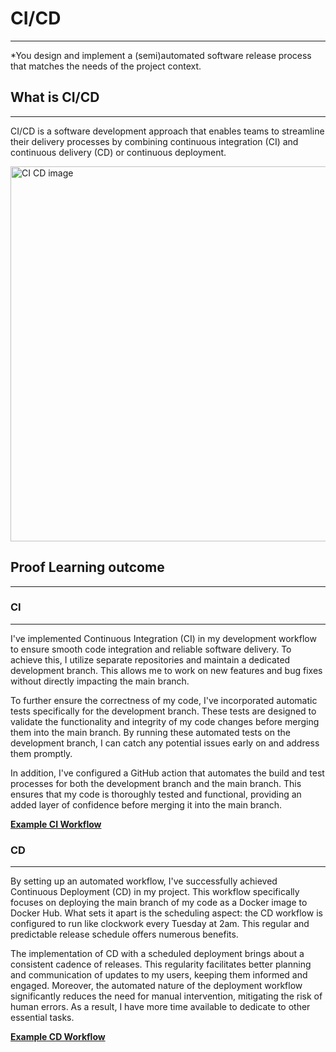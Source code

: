 
# CI/CD
***

*You design and implement a (semi)automated software release process that matches the needs of the project context.

## What is CI/CD
***

CI/CD is a software development approach that enables teams to streamline their delivery processes by combining continuous integration (CI) and continuous delivery (CD) or continuous deployment.

<img src="https://github.com/BramVerkuijlen/Portfolio-S3/assets/95694367/c640e81c-5fcf-4f04-92fd-deff7d3e0f1b" alt="CI CD image" width="600">


## Proof Learning outcome
***

### CI
***
I've implemented Continuous Integration (CI) in my development workflow to ensure smooth code integration and reliable software delivery. To achieve this, I utilize separate repositories and maintain a dedicated development branch. This allows me to work on new features and bug fixes without directly impacting the main branch.

To further ensure the correctness of my code, I've incorporated automatic tests specifically for the development branch. These tests are designed to validate the functionality and integrity of my code changes before merging them into the main branch. By running these automated tests on the development branch, I can catch any potential issues early on and address them promptly.

In addition, I've configured a GitHub action that automates the build and test processes for both the development branch and the main branch. This ensures that my code is thoroughly tested and functional, providing an added layer of confidence before merging it into the main branch.

[**Example CI Workflow**](https://github.com/Phantom-works/Adviser-Front-End/actions)

### CD
***

By setting up an automated workflow, I've successfully achieved Continuous Deployment (CD) in my project. This workflow specifically focuses on deploying the main branch of my code as a Docker image to Docker Hub. What sets it apart is the scheduling aspect: the CD workflow is configured to run like clockwork every Tuesday at 2am. This regular and predictable release schedule offers numerous benefits.

The implementation of CD with a scheduled deployment brings about a consistent cadence of releases. This regularity facilitates better planning and communication of updates to my users, keeping them informed and engaged. Moreover, the automated nature of the deployment workflow significantly reduces the need for manual intervention, mitigating the risk of human errors. As a result, I have more time available to dedicate to other essential tasks.

[**Example CD Workflow**](https://github.com/Phantom-works/Adviser-Front-End/actions)
